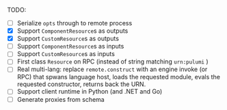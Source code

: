 TODO:
- [ ] Serialize `opts` through to remote process
- [x] Support `ComponentResource`s as outputs
- [x] Support `CustomResource`s as outputs 
- [ ] Support `ComponentResource`s as inputs
- [ ] Support `CustomResource`s as inputs
- [ ] First class `Resource` on RPC (instead of string matching `urn:pulumi` )
- [ ] Real multi-lang: replace `remote.construct` with an engine invoke (or RPC) that spwans
  language host, loads the requested module, evals the requested constructor, returns back the URN.
- [ ] Support client runtime in Python (and .NET and Go)
- [ ] Generate proxies from schema
